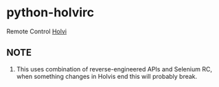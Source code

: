 # python-holvirc

Remote Control [Holvi][holvi]

[holvi]: https://about.holvi.com/en/

## NOTE

  1. This uses combination of reverse-engineered APIs and Selenium RC, 
     when something changes in Holvis end this will probably break.
